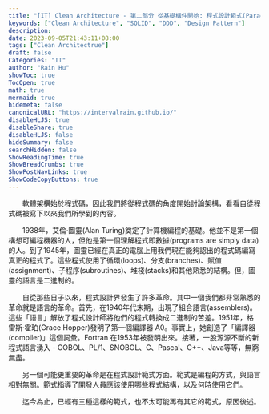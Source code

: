 ```yaml
---
title: "[IT] Clean Architecture - 第二部分 從基礎構件開始: 程式設計範式(Paradigms)"
keywords: ["Clean Architecture", "SOLID", "DDD", "Design Pattern"]
description:
date: 2023-09-05T21:43:11+08:00
tags: ["Clean Architectrue"]
draft: false
Categories: "IT"
author: "Rain Hu"
showToc: true
TocOpen: true
math: true
mermaid: true
hidemeta: false
canonicalURL: "https://intervalrain.github.io/"
disableHLJS: true
disableShare: true
disableHLJS: false
hideSummary: false
searchHidden: false
ShowReadingTime: true
ShowBreadCrumbs: true
ShowPostNavLinks: true
ShowCodeCopyButtons: true
---
```

　　軟體架構始於程式碼，因此我們將從程式碼的角度開始討論架構，看看自從程式碼被寫下以來我們所學到的內容。

　　1938年，艾倫·圖靈(Alan Turing)奠定了計算機編程的基礎。他並不是第一個構想可編程機器的人，但他是第一個理解程式即數據(programs are simply data)的人。到了1945年，圖靈已經在真正的電腦上用我們現在能夠認出的程式碼編寫真正的程式了。這些程式使用了循環(loops)、分支(branches)、賦值(assignment)、子程序(subroutines)、堆棧(stacks)和其他熟悉的結構。但，圖靈的語言是二進制的。

　　自從那些日子以來，程式設計界發生了許多革命。其中一個我們都非常熟悉的革命就是語言的革命。首先，在1940年代末期，出現了組合語言(assemblers)。這些「語言」解放了程式設計師將他們的程式轉換成二進制的苦差。1951年，格雷斯·霍珀(Grace Hopper)發明了第一個編譯器 A0。事實上，她創造了「編譯器(compiler)」這個詞彙。Fortran 在1953年被發明出來。接著，一股源源不斷的新程式語言湧入 - COBOL、PL/1、SNOBOL、C、Pascal、C++、Java等等，無窮無盡。

　　另一個可能更重要的革命是在程式設計範式方面。範式是編程的方式，與語言相對無關。範式指導了開發人員應該使用哪些程式結構，以及何時使用它們。

　　迄今為止，已經有三種這樣的範式，也不太可能再有其它的範式，原因後述。